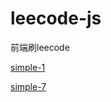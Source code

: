 # leecode-js

前端刷leecode

[simple-1](https://github.com/wuxuweilalala/leecode-js/blob/master/simple/1.md)

[simple-7](https://github.com/wuxuweilalala/leecode-js/blob/master/simple/7.md)